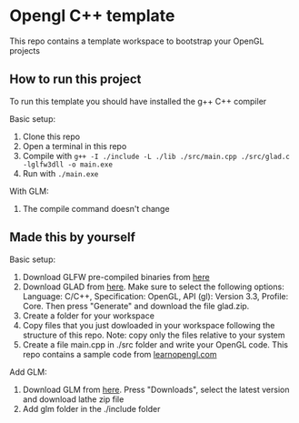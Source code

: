 # Opengl C++ template
This repo contains a template workspace to bootstrap your OpenGL projects

## How to run this project

To run this template you should have installed the g++ C++ compiler

Basic setup:

1. Clone this repo
2. Open a terminal in this repo
3. Compile with `g++ -I ./include -L ./lib ./src/main.cpp ./src/glad.c -lglfw3dll -o main.exe`
4. Run with `./main.exe`

With GLM:

1. The compile command doesn't change

## Made this by yourself

Basic setup:

1. Download GLFW pre-compiled binaries from [here](https://www.glfw.org/download.html)
2. Download GLAD from [here](https://glad.dav1d.de/). Make sure to select the following options: Language: C/C++, Specification: OpenGL, API (gl): Version 3.3, Profile: Core. Then press "Generate" and download the file glad.zip.
3. Create a folder for your workspace
4. Copy files that you just dowloaded in your workspace following the structure of this repo. Note: copy only the files relative to your system
5. Create a file main.cpp in ./src folder and write your OpenGL code. This repo contains a sample code from [learnopengl.com](https://learnopengl.com)

Add GLM:

1. Download GLM from [here](https://glm.g-truc.net/0.9.8/index.html). Press "Downloads", select the latest version and download lathe zip file
2. Add glm folder in the ./include folder
